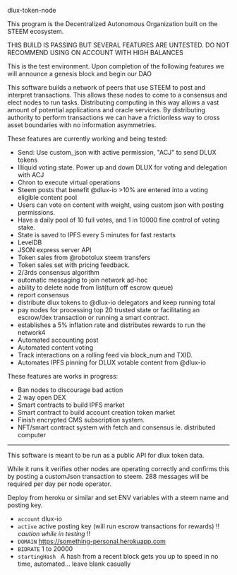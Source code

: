 dlux-token-node

This program is the Decentralized Autonomous Organization built on the STEEM ecosystem.

THIS BUILD IS PASSING BUT SEVERAL FEATURES ARE UNTESTED. DO NOT RECOMMEND USING ON ACCOUNT WITH HIGH BALANCES

This is the test environment. Upon completion of the following features we will announce a genesis block and begin our DAO

This software builds a network of peers that use STEEM to post and interpret transactions. This allows these nodes to come to a consensus and elect nodes to run tasks. Distributing computing in this way allows a vast amount of potential applications and oracle services. By distributing authority to perform transactions we can have a frictionless way to cross asset boundaries with no information asymmetries.

These features are currently working and being tested:
* Send: Use custom_json with active permission, "ACJ" to send DLUX tokens
* Illiquid voting state. Power up and down DLUX for voting and delegation with ACJ
* Chron to execute virtual operations
* Steem posts that benefit @dlux-io >10% are entered into a voting eligible content pool
* Users can vote on content with weight, using custom json with posting permissions.
* Have a daily pool of 10 full votes, and 1 in 10000 fine control of voting stake.
* State is saved to IPFS every 5 minutes for fast restarts
* LevelDB 
* JSON express server API
* Token sales from @robotolux steem transfers
* Token sales set with pricing feedback.
* 2/3rds consensus algorithm
* automatic messaging to join network ad-hoc
* ability to delete node from list(turn off escrow queue)
* report consensus
* distribute dlux tokens to @dlux-io delegators and keep running total
* pay nodes for processing top 20 trusted state or facilitating an escrow/dex transaction or running a smart contract.
* establishes a 5% inflation rate and distributes rewards to run the network4
* Automated accounting post
* Automated content voting
* Track interactions on a rolling feed via block_num and TXID.
* Automates IPFS pinning for DLUX votable content from @dlux-io


These features are works in progress:
* Ban nodes to discourage bad action
* 2 way open DEX
* Smart contracts to build IPFS market
* Smart contract to build account creation token market
* Finish encrypted CMS subscription system.
* NFT/smart contract system with fetch and consensus ie. distributed computer

***

This software is meant to be run as a public API for dlux token data.

While it runs it verifies other nodes are operating correctly and confirms this by posting a customJson transaction to steem. 288 messages will be required per day per node operator.

Deploy from heroku or similar and set ENV variables with a steem name and posting key.
* `account`  dlux-io
* `active` active posting key (will run escrow transactions for rewards) !! *caution while in testing* !!
* `DOMAIN` https://something-personal.herokuapp.com
* `BIDRATE` 1 to 20000
* `startingHash ` A hash from a recent block gets you up to speed in no time, automated... leave blank casually

